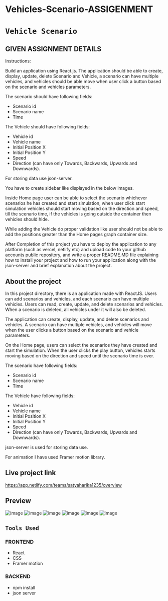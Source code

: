 # Vehicles-Scenario-ASSIGENMENT
# `Vehicle Scenario`

## GIVEN ASSIGNMENT DETAILS

Instructions:

Build an application using React.js.
The application should be able to create, display, update, delete Scenario and Vehicle, a
scenario can have multiple vehicles, and vehicles should be able move when user click a button
based on the scenario and vehicles parameters.

The scenario should have following fields:
- Scenario id
- Scenario name
- Time

 The Vehicle should have following fields:
- Vehicle id
- Vehicle name
- Initial Position X
- Initial Position Y
- Speed
- Direction (can have only Towards, Backwards, Upwards and Downwards).

For storing data use json-server.

You have to create sidebar like displayed in the below images.

Inside Home page user can be able to select the scenario whichever scenarios he has created and start simulation, when user click start simulation vehicles should start moving based on the direction and speed, till the scenario time, if the vehicles is going outside the container then vehicles should hide.

While adding the Vehicle do proper validation like user should not be able to add the positions
greater than the Home pages graph container size.

After Completion of this project you have to deploy the application to any platform (such as
vercel, netlify etc) and upload code to your github accounts public repository, and write a
proper README.MD file explaining how to install your project and how to run your application
along with the json-server and brief explanation about the project.

## About the project

In this project directory, there is an application made with ReactJS. Users can add scenarios and vehicles, and each scenario can have multiple vehicles. Users can read, create, update, and delete scenarios and vehicles. When a scenario is deleted, all vehicles under it will also be deleted.

The application can create, display, update, and delete scenarios and vehicles. A scenario can have multiple vehicles, and vehicles will move when the user clicks a button based on the scenario and vehicle parameters.

On the Home page, users can select the scenarios they have created and start the simulation. When the user clicks the play button, vehicles starts moving based on the direction and speed until the scenario time is over.

The scenario have following fields:
- Scenario id
- Scenario name
- Time

The Vehicle have following fields:
- Vehicle id
- Vehicle name
- Initial Position X
- Initial Position Y
- Speed 
- Direction (can have only Towards, Backwards, Upwards and Downwards).

json-server is used for storing data use.

For animation I have used Framer motion library.

## Live project link

https://app.netlify.com/teams/satyaharika1235/overview

## Preview

![image](https://user-images.githubusercontent.com/67649413/225752761-d4548a20-cf53-46a1-9225-d18519f50c5f.png)
![image](https://user-images.githubusercontent.com/67649413/225752844-302ca0dc-8c7a-4117-b91e-df04729d2940.png)
![image](https://user-images.githubusercontent.com/67649413/225753003-a0393823-927a-491f-8353-94d2363507fb.png)
![image](https://user-images.githubusercontent.com/67649413/225753174-599358a0-4619-4f7b-b60d-dade2a7f7494.png)
![image](https://user-images.githubusercontent.com/67649413/225753206-790208c8-9d07-4ab8-b6aa-794bda3380bc.png)
![image](https://user-images.githubusercontent.com/67649413/225753249-227e532e-3229-48d4-92c6-de5eb9014949.png)

## `Tools Used`

### FRONTEND
- React
- CSS
- Framer motion
### BACKEND
- npm install
- json server
